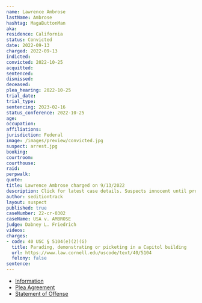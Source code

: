 ```yaml
---
name: Lawrence Ambrose
lastName: Ambrose
hashtag: MagaButtonMan
aka:
residence: California
status: Convicted
date: 2022-09-13
charged: 2022-09-13
indicted:
convicted: 2022-10-25
acquitted:
sentenced:
dismissed:
deceased:
plea_hearing: 2022-10-25
trial_date:
trial_type:
sentencing: 2023-02-16
status_conference: 2022-10-25
age:
occupation:
affiliations:
jurisdiction: Federal
image: /images/preview/convicted.jpg
suspect: arrest.jpg
booking:
courtroom:
courthouse:
raid:
perpwalk:
quote:
title: Lawrence Ambrose charged on 9/13/2022
description: Click for latest case details. Suspects innocent until proven guilty.
author: seditiontrack
layout: suspect
published: true
caseNumber: 22-cr-0302
caseName: USA v. AMBROSE
judge: Dabney L. Friedrich
videos:
charges:
- code: 40 USC § 5104(e)(2)(G)
  title: Parading, demonstrating or picketing in a Capitol building
  url: https://www.law.cornell.edu/uscode/text/40/5104
  felony: false
sentence:
---
```

- [Information](https://www.justice.gov/usao-dc/case-multi-defendant/file/1548076/download)
- [Plea Agreement](https://www.justice.gov/usao-dc/case-multi-defendant/file/1548081/download)
- [Statement of Offense](https://www.justice.gov/usao-dc/case-multi-defendant/file/1548086/download)
